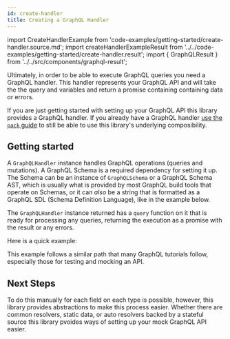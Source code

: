 ```yaml
---
id: create-handler
title: Creating a GraphQL Handler
---
```


import CreateHandlerExample from 'code-examples/getting-started/create-handler.source.md';
import createHandlerExampleResult from '../../code-examples/getting-started/create-handler.result';
import { GraphQLResult } from '../../src/components/graphql-result';

Ultimately, in order to be able to execute GraphQL queries you need a GraphQL
handler. This handler represents your GraphQL API and will take the the query and
variables and return a promise containing containing data or errors.

If you are just getting started with setting up your GraphQL API this library
provides a GraphQL handler. If you already have a GraphQL handler [use the
`pack` guide](../guides/pack) to still be able to use this library's underlying
composibility.

## Getting started

A `GraphQLHandler` instance handles GraphQL operations (queries and mutations).
A GraphQL Schema is a required dependency for setting it up. The Schema can be
an instance of `GraphQLSchema` or a GraphQL Schema AST, which is usually what is
provided by most GraphQL build tools that operate on Schemas, or it can _also_
be a string that is formatted as a GraphQL SDL (Schema Definition Language),
like in the example below.

The `GraphQLHandler` instance returned has a `query` function on it that is
ready for processing any queries, returning the execution as a promise with the
result or any errors.

Here is a quick example:

<CreateHandlerExample />
<GraphQLResult result={createHandlerExampleResult} />

This example follows a similar path that many GraphQL tutorials follow,
especially those for testing and mocking an API.

## Next Steps

To do this manually for each field on each type is possible, however, this
library provides abstractions to make this process easier. Whether there are
common resolvers, static data, or auto resolvers backed by a stateful source
this library pvoides ways of setting up your mock GraphQL API easier.
